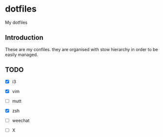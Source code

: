 # dotfiles
My dotfiles

## Introduction

These are my confiles. they are organised with stow hierarchy in order to be easily managed.

## TODO

 - [x] i3
 - [x] vim
 - [ ] mutt
 - [x] zsh
 - [ ] weechat
 - [ ] X


